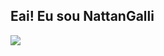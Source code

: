 ## Eai! Eu sou NattanGalli

<picture>
  <source
    srcset="https://github-readme-stats.vercel.app/api?username=NattanGalli&show_icons=true&theme=dark"
    media="(prefers-color-scheme: Dark)"
  />
  <source
    srcset="https://github-readme-stats.vercel.app/api?username=NattanGalli&show_icons=true"
    media="(prefers-color-scheme: shadow_red), (prefers-color-scheme: red)"
  />
  <img src="https://github-readme-stats.vercel.app/api?username=NattanGalli&show_icons=true" />
</picture>
